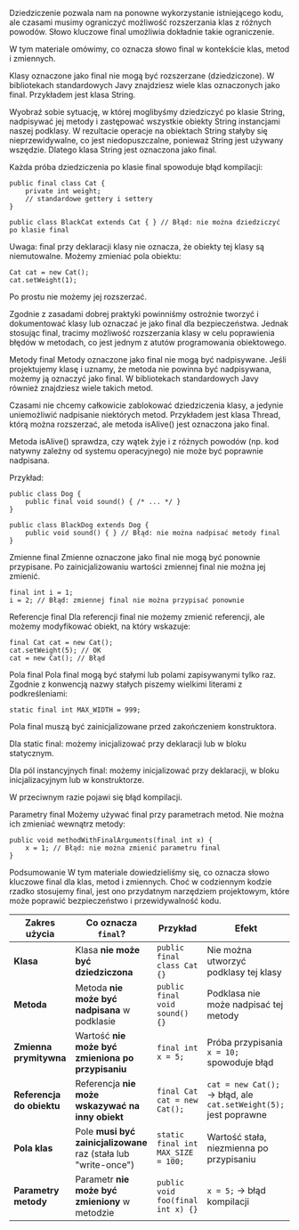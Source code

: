 Dziedziczenie pozwala nam na ponowne wykorzystanie istniejącego kodu, ale czasami musimy ograniczyć możliwość rozszerzania klas z różnych powodów. Słowo kluczowe final umożliwia dokładnie takie ograniczenie.

W tym materiale omówimy, co oznacza słowo final w kontekście klas, metod i zmiennych.

Klasy oznaczone jako final nie mogą być rozszerzane (dziedziczone). W bibliotekach standardowych Javy znajdziesz wiele klas oznaczonych jako final. Przykładem jest klasa String.

Wyobraź sobie sytuację, w której moglibyśmy dziedziczyć po klasie String, nadpisywać jej metody i zastępować wszystkie obiekty String instancjami naszej podklasy. W rezultacie operacje na obiektach String stałyby się nieprzewidywalne, co jest niedopuszczalne, ponieważ String jest używany wszędzie. Dlatego klasa String jest oznaczona jako final.

Każda próba dziedziczenia po klasie final spowoduje błąd kompilacji:
```
public final class Cat {
    private int weight;
    // standardowe gettery i settery
}

public class BlackCat extends Cat { } // Błąd: nie można dziedziczyć po klasie final
```
Uwaga: final przy deklaracji klasy nie oznacza, że obiekty tej klasy są niemutowalne. Możemy zmieniać pola obiektu:
```
Cat cat = new Cat();
cat.setWeight(1);
```
Po prostu nie możemy jej rozszerzać.

Zgodnie z zasadami dobrej praktyki powinniśmy ostrożnie tworzyć i dokumentować klasy lub oznaczać je jako final dla bezpieczeństwa. Jednak stosując final, tracimy możliwość rozszerzania klasy w celu poprawienia błędów w metodach, co jest jednym z atutów programowania obiektowego.

 Metody final
Metody oznaczone jako final nie mogą być nadpisywane. Jeśli projektujemy klasę i uznamy, że metoda nie powinna być nadpisywana, możemy ją oznaczyć jako final. W bibliotekach standardowych Javy również znajdziesz wiele takich metod.

Czasami nie chcemy całkowicie zablokować dziedziczenia klasy, a jedynie uniemożliwić nadpisanie niektórych metod. Przykładem jest klasa Thread, którą można rozszerzać, ale metoda isAlive() jest oznaczona jako final.

Metoda isAlive() sprawdza, czy wątek żyje i z różnych powodów (np. kod natywny zależny od systemu operacyjnego) nie może być poprawnie nadpisana.

Przykład:
```
public class Dog {
    public final void sound() { /* ... */ }
}

public class BlackDog extends Dog {
    public void sound() { } // Błąd: nie można nadpisać metody final
}
```

Zmienne final
Zmienne oznaczone jako final nie mogą być ponownie przypisane. Po zainicjalizowaniu wartości zmiennej final nie można jej zmienić.
```
final int i = 1;
i = 2; // Błąd: zmiennej final nie można przypisać ponownie
```

Referencje final
Dla referencji final nie możemy zmienić referencji, ale możemy modyfikować obiekt, na który wskazuje:
```
final Cat cat = new Cat();
cat.setWeight(5); // OK
cat = new Cat(); // Błąd
```
Pola final
Pola final mogą być stałymi lub polami zapisywanymi tylko raz. Zgodnie z konwencją nazwy stałych piszemy wielkimi literami z podkreśleniami:
```
static final int MAX_WIDTH = 999;
```
Pola final muszą być zainicjalizowane przed zakończeniem konstruktora.

Dla static final: możemy inicjalizować przy deklaracji lub w bloku statycznym.

Dla pól instancyjnych final: możemy inicjalizować przy deklaracji, w bloku inicjalizacyjnym lub w konstruktorze.

W przeciwnym razie pojawi się błąd kompilacji.

Parametry final
Możemy używać final przy parametrach metod. Nie można ich zmieniać wewnątrz metody:
```
public void methodWithFinalArguments(final int x) {
    x = 1; // Błąd: nie można zmienić parametru final
}
```

Podsumowanie
W tym materiale dowiedzieliśmy się, co oznacza słowo kluczowe final dla klas, metod i zmiennych. Choć w codziennym kodzie rzadko stosujemy final, jest ono przydatnym narzędziem projektowym, które może poprawić bezpieczeństwo i przewidywalność kodu.



| **Zakres użycia**         | **Co oznacza `final`?**                                         | **Przykład**                       | **Efekt**                                                        |
| ------------------------- | --------------------------------------------------------------- | ---------------------------------- | ---------------------------------------------------------------- |
| **Klasa**                 | Klasa **nie może być dziedziczona**                             | `public final class Cat {}`        | Nie można utworzyć podklasy tej klasy                            |
| **Metoda**                | Metoda **nie może być nadpisana** w podklasie                   | `public final void sound() {}`     | Podklasa nie może nadpisać tej metody                            |
| **Zmienna prymitywna**    | Wartość **nie może być zmieniona po przypisaniu**               | `final int x = 5;`                 | Próba przypisania `x = 10;` spowoduje błąd                       |
| **Referencja do obiektu** | Referencja **nie może wskazywać na inny obiekt**                | `final Cat cat = new Cat();`       | `cat = new Cat();` → błąd, ale `cat.setWeight(5);` jest poprawne |
| **Pola klas**             | Pole **musi być zainicjalizowane** raz (stała lub "write-once") | `static final int MAX_SIZE = 100;` | Wartość stała, niezmienna po przypisaniu                         |
| **Parametry metody**      | Parametr **nie może być zmieniony** w metodzie                  | `public void foo(final int x) {}`  | `x = 5;` → błąd kompilacji                                       |
